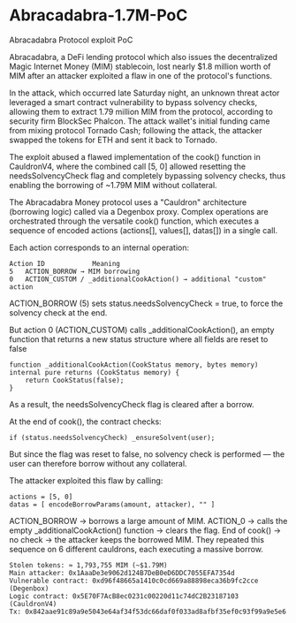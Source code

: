 # Abracadabra-1.7M-PoC
Abracadabra Protocol exploit PoC

Abracadabra, a DeFi lending protocol which also issues the decentralized Magic Internet Money (MIM) stablecoin, lost nearly $1.8 million worth of MIM after an attacker exploited a flaw in one of the protocol's functions. 

In the attack, which occurred late Saturday night, an unknown threat actor leveraged a smart contract vulnerability to bypass solvency checks, allowing them to extract 1.79 million MIM from the protocol, according to security firm BlockSec Phalcon. The attack wallet's initial funding came from mixing protocol Tornado Cash; following the attack, the attacker swapped the tokens for ETH and sent it back to Tornado. 

The exploit abused a flawed implementation of the cook() function in CauldronV4, where the combined call [5, 0] allowed resetting the needsSolvencyCheck flag and completely bypassing solvency checks, thus enabling the borrowing of ~1.79M MIM without collateral.

The Abracadabra Money protocol uses a "Cauldron" architecture (borrowing logic) called via a Degenbox proxy.
Complex operations are orchestrated through the versatile cook() function, which executes a sequence of encoded actions (actions[], values[], datas[]) in a single call.

Each action corresponds to an internal operation:

    Action ID	         Meaning
    5	ACTION_BORROW → MIM borrowing
    0	ACTION_CUSTOM / _additionalCookAction() → additional "custom" action

ACTION_BORROW (5) sets status.needsSolvencyCheck = true, to force the solvency check at the end.

But action 0 (ACTION_CUSTOM) calls _additionalCookAction(), an empty function that returns a new status structure where all fields are reset to false

    function _additionalCookAction(CookStatus memory, bytes memory) internal pure returns (CookStatus memory) {
        return CookStatus(false);
    }

As a result, the needsSolvencyCheck flag is cleared after a borrow.

At the end of cook(), the contract checks:

    if (status.needsSolvencyCheck) _ensureSolvent(user);

But since the flag was reset to false, no solvency check is performed — the user can therefore borrow without any collateral.

The attacker exploited this flaw by calling:

    actions = [5, 0]
    datas = [ encodeBorrowParams(amount, attacker), "" ]

ACTION_BORROW → borrows a large amount of MIM.
ACTION_0 → calls the empty _additionalCookAction() function → clears the flag.
End of cook() → no check → the attacker keeps the borrowed MIM.
They repeated this sequence on 6 different cauldrons, each executing a massive borrow.

    Stolen tokens: ≈ 1,793,755 MIM (~$1.79M)
    Main attacker: 0x1AaaDe3e9062d124B7DeB0eD6DDC7055EFA7354d
    Vulnerable contract: 0xd96f48665a1410c0cd669a88898eca36b9fc2cce (Degenbox)
    Logic contract: 0x5E70F7AcB8ec0231c00220d11c74dC2B23187103 (CauldronV4)
    Tx: 0x842aae91c89a9e5043e64af34f53dc66daf0f033ad8afbf35ef0c93f99a9e5e6
